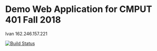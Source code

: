 # Demo Web Application for CMPUT 401 Fall 2018

Ivan
162.246.157.221

[![Build Status](https://travis-ci.com/cmput401-fall2018/web-app-ci-cd-with-travis-ci-forgeno.svg?branch=master)](https://travis-ci.com/cmput401-fall2018/web-app-ci-cd-with-travis-ci-forgeno)
